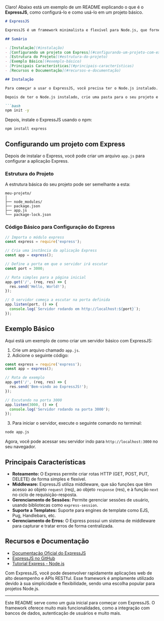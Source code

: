 Claro! Abaixo está um exemplo de um README explicando o que é o **ExpressJS**, como configurá-lo e como usá-lo em um projeto básico.

```markdown
# ExpressJS

ExpressJS é um framework minimalista e flexível para Node.js, que fornece um conjunto robusto de funcionalidades para criar aplicações web e APIs. Ele facilita o processo de desenvolvimento de servidores e APIs RESTful, com suporte a middleware, roteamento e gerenciamento de solicitações HTTP.

## Sumário

- [Instalação](#instalação)
- [Configurando um projeto com Express](#configurando-um-projeto-com-express)
- [Estrutura do Projeto](#estrutura-do-projeto)
- [Exemplo Básico](#exemplo-básico)
- [Principais Características](#principais-características)
- [Recursos e Documentação](#recursos-e-documentação)

## Instalação

Para começar a usar o ExpressJS, você precisa ter o Node.js instalado. Caso não tenha o Node.js, você pode baixá-lo [aqui](https://nodejs.org/).

Depois de ter o Node.js instalado, crie uma pasta para o seu projeto e execute o seguinte comando para inicializar um novo projeto Node:

```bash
npm init -y
```

Depois, instale o ExpressJS usando o npm:

```bash
npm install express
```

## Configurando um projeto com Express

Depois de instalar o Express, você pode criar um arquivo `app.js` para configurar a aplicação Express.

### Estrutura do Projeto

A estrutura básica do seu projeto pode ser semelhante a esta:

```
meu-projeto/
│
├── node_modules/
├── package.json
├── app.js
└── package-lock.json
```

### Código Básico para Configuração do Express

```javascript
// Importa o módulo express
const express = require('express');

// Cria uma instância da aplicação Express
const app = express();

// Define a porta em que o servidor irá escutar
const port = 3000;

// Rota simples para a página inicial
app.get('/', (req, res) => {
  res.send('Hello, World!');
});

// O servidor começa a escutar na porta definida
app.listen(port, () => {
  console.log(`Servidor rodando em http://localhost:${port}`);
});
```

## Exemplo Básico

Aqui está um exemplo de como criar um servidor básico com ExpressJS:

1. Crie um arquivo chamado `app.js`.
2. Adicione o seguinte código:

```javascript
const express = require('express');
const app = express();

// Rota de exemplo
app.get('/', (req, res) => {
  res.send('Bem-vindo ao ExpressJS!');
});

// Escutando na porta 3000
app.listen(3000, () => {
  console.log('Servidor rodando na porta 3000');
});
```

3. Para iniciar o servidor, execute o seguinte comando no terminal:

```bash
node app.js
```

Agora, você pode acessar seu servidor indo para `http://localhost:3000` no seu navegador.

## Principais Características

- **Roteamento:** O Express permite criar rotas HTTP (GET, POST, PUT, DELETE) de forma simples e flexível.
- **Middleware:** ExpressJS utiliza middleware, que são funções que têm acesso ao objeto `request` (req), ao objeto `response` (res), e à função `next` no ciclo de requisição-resposta.
- **Gerenciamento de Sessões:** Permite gerenciar sessões de usuário, usando bibliotecas como `express-session`.
- **Suporte a Templates:** Suporte para engines de template como EJS, Pug, Handlebars, etc.
- **Gerenciamento de Erros:** O Express possui um sistema de middleware para capturar e tratar erros de forma centralizada.

## Recursos e Documentação

- [Documentação Oficial do ExpressJS](https://expressjs.com/)
- [ExpressJS no GitHub](https://github.com/expressjs/express)
- [Tutorial Express - Node.js](https://developer.mozilla.org/en-US/docs/Learn/Server-side/Express_Nodejs/Introduction)

Com ExpressJS, você pode desenvolver rapidamente aplicações web de alto desempenho e APIs RESTful. Esse framework é amplamente utilizado devido à sua simplicidade e flexibilidade, sendo uma escolha popular para projetos Node.js.

---
Este README serve como um guia inicial para começar com ExpressJS. O framework oferece muito mais funcionalidades, como a integração com bancos de dados, autenticação de usuários e muito mais.
```